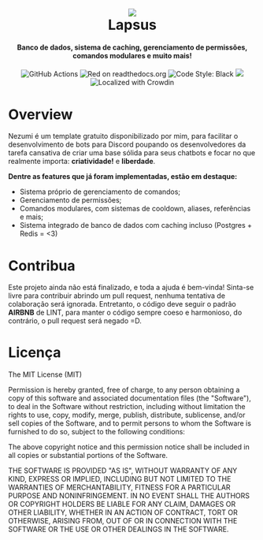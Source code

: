 <h1 align="center">
  <br>
 <img src="https://i.imgur.com/f1XLm43.png"</img>
  <br>
  Lapsus
  <br>
</h1>

<h4 align="center">Banco de dados, sistema de caching, gerenciamento de permissões, comandos modulares e muito mais!</h4>

<p align="center">
    <img src="https://img.shields.io/badge/TypeScript-007ACC?style=for-the-badge&logo=typescript&logoColor=white" alt="GitHub Actions">
    <img src="https://img.shields.io/badge/redis-%23DD0031.svg?&style=for-the-badge&logo=redis&logoColor=white" alt="Red on readthedocs.org">
    <img src="https://img.shields.io/badge/PostgreSQL-316192?style=for-the-badge&logo=postgresql&logoColor=white" alt="Code Style: Black">
    <img src="https://img.shields.io/badge/eslint-3A33D1?style=for-the-badge&logo=eslint&logoColor=white">
    <img src="https://img.shields.io/badge/Discord-7289DA?style=for-the-badge&logo=discord&logoColor=white" alt="Localized with Crowdin">
</p>

# Overview

Nezumi é um template gratuito disponibilizado por mim, para facilitar o desenvolvimento de bots para Discord poupando os desenvolvedores da tarefa cansativa de criar uma base sólida para seus chatbots e focar no que realmente importa: **criatividade!** e **liberdade**.  

**Dentre as features que já foram implementadas, estão em destaque:**

- Sistema próprio de gerenciamento de comandos;
- Gerenciamento de permissões;
- Comandos modulares, com sistemas de cooldown, aliases, referências e mais;
- Sistema integrado de banco de dados com caching incluso (Postgres + Redis = <3)

# Contribua

Este projeto ainda não está finalizado, e toda a ajuda é bem-vinda! Sinta-se livre para contribuir abrindo um pull request, nenhuma tentativa de colaboração será ignorada. Entretanto, o código deve seguir o padrão **AIRBNB** de LINT, para manter o código sempre coeso e harmonioso, do contrário, o pull request será negado =D.

# Licença

The MIT License (MIT)

Permission is hereby granted, free of charge, to any person obtaining a copy of this software and associated documentation files (the "Software"), to deal in the Software without restriction, including without limitation the rights to use, copy, modify, merge, publish, distribute, sublicense, and/or sell copies of the Software, and to permit persons to whom the Software is furnished to do so, subject to the following conditions:

The above copyright notice and this permission notice shall be included in all copies or substantial portions of the Software.

THE SOFTWARE IS PROVIDED "AS IS", WITHOUT WARRANTY OF ANY KIND, EXPRESS OR IMPLIED, INCLUDING BUT NOT LIMITED TO THE WARRANTIES OF MERCHANTABILITY, FITNESS FOR A PARTICULAR PURPOSE AND NONINFRINGEMENT. IN NO EVENT SHALL THE AUTHORS OR COPYRIGHT HOLDERS BE LIABLE FOR ANY CLAIM, DAMAGES OR OTHER LIABILITY, WHETHER IN AN ACTION OF CONTRACT, TORT OR OTHERWISE, ARISING FROM, OUT OF OR IN CONNECTION WITH THE SOFTWARE OR THE USE OR OTHER DEALINGS IN THE SOFTWARE.
